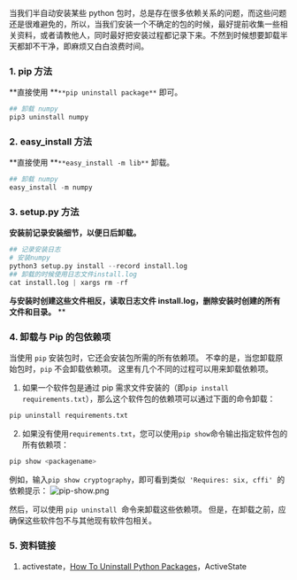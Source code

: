 当我们半自动安装某些 python 包时，总是存在很多依赖关系的问题，而这些问题还是很难避免的，所以，当我们安装一个不确定的包的时候，最好提前收集一些相关资料，或者请教他人，同时最好把安装过程都记录下来。不然到时候想要卸载半天都卸不干净，即麻烦又白白浪费时间。

### 1. pip 方法

**直接使用 **`**pip uninstall package**` 即可。

```python
## 卸载 numpy
pip3 uninstall numpy
```

### 2. easy_install 方法

**直接使用 **`**easy_install -m lib**` 卸载。

```python
## 卸载 numpy
easy_install -m numpy
```

### 3. setup.py 方法

**安装前记录安装细节，以便日后卸载。**

```python
## 记录安装日志
# 安装numpy
python3 setup.py install --record install.log
## 卸载的时候使用日志文件install.log
cat install.log | xargs rm -rf
```

**与安装时创建这些文件相反，读取日志文件 install.log，删除安装时创建的所有文件和目录。**
\*\*

### 4. 卸载与 Pip 的包依赖项

当使用 `pip` 安装包时，它还会安装包所需的所有依赖项。 不幸的是，当您卸载原始包时，`pip` 不会卸载依赖项。 这里有几个不同的过程可以用来卸载依赖项。

1. 如果一个软件包是通过 pip 需求文件安装的（即`pip install requirements.txt`），那么这个软件包的依赖项可以通过下面的命令卸载：

```bash
pip uninstall requirements.txt
```

2. 如果没有使用`requirements.txt`，您可以使用`pip show`命令输出指定软件包的所有依赖项：

```bash
pip show <packagename>
```

例如，输入`pip show cryptography`，即可看到类似  `'Requires: six, cffi'`  的依赖提示：
![pip-show.png](https://shub-1251708715.cos.ap-guangzhou.myqcloud.com/elog-cookbook-img/FiXQc_h02lAJdYuTKQux-GJM__xl.png)

然后，可以使用 `pip uninstall`  命令来卸载这些依赖项。 但是，在卸载之前，应确保这些软件包不与其他现有软件包相关。

### 5. 资料链接

1. activestate，[How To Uninstall Python Packages](https://www.activestate.com/resources/quick-reads/how-to-uninstall-python-packages/)，ActiveState
